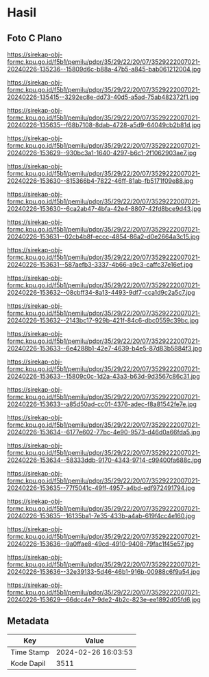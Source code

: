 # Hasil

## Foto C Plano

https://sirekap-obj-formc.kpu.go.id/f5b1/pemilu/pdpr/35/29/22/20/07/3529222007021-20240226-135236--15809d6c-b88a-47b5-a845-bab061212004.jpg

https://sirekap-obj-formc.kpu.go.id/f5b1/pemilu/pdpr/35/29/22/20/07/3529222007021-20240226-135415--3292ec8e-dd73-40d5-a5ad-75ab482372f1.jpg

https://sirekap-obj-formc.kpu.go.id/f5b1/pemilu/pdpr/35/29/22/20/07/3529222007021-20240226-135635--f68b7108-8dab-4728-a5d9-64049cb2b81d.jpg

https://sirekap-obj-formc.kpu.go.id/f5b1/pemilu/pdpr/35/29/22/20/07/3529222007021-20240226-153629--930bc3a1-1640-4297-b6c1-2f1062903ae7.jpg

https://sirekap-obj-formc.kpu.go.id/f5b1/pemilu/pdpr/35/29/22/20/07/3529222007021-20240226-153630--815366b4-7822-46ff-81ab-fb5171f09e88.jpg

https://sirekap-obj-formc.kpu.go.id/f5b1/pemilu/pdpr/35/29/22/20/07/3529222007021-20240226-153630--6ca2ab47-4bfa-42e4-8807-42fd8bce9d43.jpg

https://sirekap-obj-formc.kpu.go.id/f5b1/pemilu/pdpr/35/29/22/20/07/3529222007021-20240226-153631--02cb4b8f-eccc-4854-86a2-d0e2664a3c15.jpg

https://sirekap-obj-formc.kpu.go.id/f5b1/pemilu/pdpr/35/29/22/20/07/3529222007021-20240226-153631--587aefb3-3337-4b66-a9c3-caffc37e16ef.jpg

https://sirekap-obj-formc.kpu.go.id/f5b1/pemilu/pdpr/35/29/22/20/07/3529222007021-20240226-153632--08cbff34-8a13-4493-9df7-cca1d9c2a5c7.jpg

https://sirekap-obj-formc.kpu.go.id/f5b1/pemilu/pdpr/35/29/22/20/07/3529222007021-20240226-153632--2143bc17-929b-421f-84c6-dbc0559c39bc.jpg

https://sirekap-obj-formc.kpu.go.id/f5b1/pemilu/pdpr/35/29/22/20/07/3529222007021-20240226-153633--6e4288b1-42e7-4639-b4e5-87d83b5884f3.jpg

https://sirekap-obj-formc.kpu.go.id/f5b1/pemilu/pdpr/35/29/22/20/07/3529222007021-20240226-153633--15809c0c-1d2a-43a3-b63d-9d3567c86c31.jpg

https://sirekap-obj-formc.kpu.go.id/f5b1/pemilu/pdpr/35/29/22/20/07/3529222007021-20240226-153633--a85d50ad-cc01-4376-adec-f8a81542fe7e.jpg

https://sirekap-obj-formc.kpu.go.id/f5b1/pemilu/pdpr/35/29/22/20/07/3529222007021-20240226-153634--6177e602-77bc-4e90-9573-d46d0a66fda5.jpg

https://sirekap-obj-formc.kpu.go.id/f5b1/pemilu/pdpr/35/29/22/20/07/3529222007021-20240226-153634--58333ddb-9170-4343-9714-c99400fa688c.jpg

https://sirekap-obj-formc.kpu.go.id/f5b1/pemilu/pdpr/35/29/22/20/07/3529222007021-20240226-153635--77f5041c-49ff-4957-a4bd-edf972491794.jpg

https://sirekap-obj-formc.kpu.go.id/f5b1/pemilu/pdpr/35/29/22/20/07/3529222007021-20240226-153635--16135ba1-7e35-433b-a4ab-619f4cc4e160.jpg

https://sirekap-obj-formc.kpu.go.id/f5b1/pemilu/pdpr/35/29/22/20/07/3529222007021-20240226-153636--9a0ffae8-49cd-4910-9408-79fac1f45e57.jpg

https://sirekap-obj-formc.kpu.go.id/f5b1/pemilu/pdpr/35/29/22/20/07/3529222007021-20240226-153636--32e39133-5d46-46b1-916b-00988c6f9a54.jpg

https://sirekap-obj-formc.kpu.go.id/f5b1/pemilu/pdpr/35/29/22/20/07/3529222007021-20240226-153629--66dcc4e7-9de2-4b2c-823e-ee1892d05fd6.jpg


## Metadata

| Key        | Value               |
| ---------- | ------------------- |
| Time Stamp | 2024-02-26 16:03:53 |
| Kode Dapil | 3511                |



